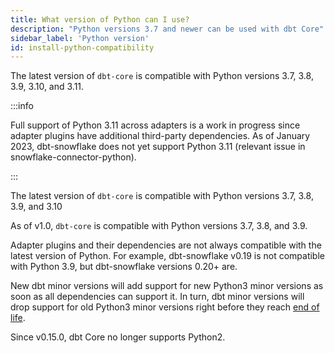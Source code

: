 ```yaml
---
title: What version of Python can I use?
description: "Python versions 3.7 and newer can be used with dbt Core"
sidebar_label: 'Python version'
id: install-python-compatibility
---
```


<VersionBlock firstVersion="1.4">

The latest version of `dbt-core` is compatible with Python versions 3.7, 3.8, 3.9, 3.10, and 3.11.

:::info

Full support of Python 3.11 across adapters is a work in progress since adapter plugins have additional third-party dependencies. As of January 2023, dbt-snowflake does not yet support Python 3.11 (relevant issue in snowflake-connector-python).

:::

</VersionBlock>

<VersionBlock firstVersion="1.1" lastVersion="1.3">

The latest version of `dbt-core` is compatible with Python versions 3.7, 3.8, 3.9, and 3.10

</VersionBlock>

<VersionBlock lastVersion="1.0">

As of v1.0, `dbt-core` is compatible with Python versions 3.7, 3.8, and 3.9.

</VersionBlock>

Adapter plugins and their dependencies are not always compatible with the latest version of Python. For example, dbt-snowflake v0.19 is not compatible with Python 3.9, but dbt-snowflake versions 0.20+ are.

New dbt minor versions will add support for new Python3 minor versions as soon as all dependencies can support it. In turn, dbt minor versions will drop support for old Python3 minor versions right before they reach [end of life](https://endoflife.date/python).

Since v0.15.0, dbt Core no longer supports Python2.
